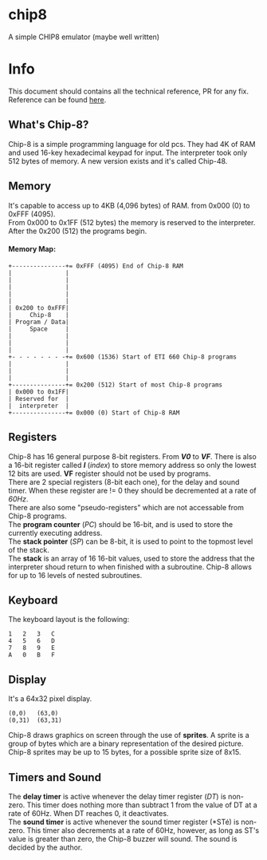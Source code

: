 # chip8
A simple CHIP8 emulator (maybe well written)

# Info
This document should contains all the technical reference, PR for any fix. Reference can be found [here](http://devernay.free.fr/hacks/chip8/C8TECH10.HTM).

## What's Chip-8?
Chip-8 is a simple programming language for old pcs. They had 4K of RAM and used 16-key hexadecimal keypad for input. The interpreter took only 512 bytes of memory.
A new version exists and it's called Chip-48.

## Memory
It's capable to access up to 4KB (4,096 bytes) of RAM. from 0x000 (0) to 0xFFF (4095).  
From 0x000 to 0x1FF (512 bytes) the memory is reserved to the interpreter.  
After the 0x200 (512) the programs begin.

#### Memory Map:
```
+---------------+= 0xFFF (4095) End of Chip-8 RAM
|               |
|               |
|               |
|               |
|               |
| 0x200 to 0xFFF|
|     Chip-8    |
| Program / Data|
|     Space     |
|               |
|               |
|               |
+- - - - - - - -+= 0x600 (1536) Start of ETI 660 Chip-8 programs
|               |
|               |
|               |
+---------------+= 0x200 (512) Start of most Chip-8 programs
| 0x000 to 0x1FF|
| Reserved for  |
|  interpreter  |
+---------------+= 0x000 (0) Start of Chip-8 RAM
```

## Registers
Chip-8 has 16 general purpose 8-bit registers. From **_V0_** to **_VF_**. There is also a 16-bit register called **_I_** (_index_) to store memory address so only the lowest 12 bits are used.
**VF** register should not be used by programs.  
There are 2 special registers (8-bit each one), for the delay and sound timer. When these register are != 0 they should be decremented at a rate of *60Hz*.  
There are also some "pseudo-registers" which are not accessable from Chip-8 programs.  
The **program counter** (*PC*) should be 16-bit, and is used to store the currently executing address.  
The **stack pointer** (*SP*) can be 8-bit, it is used to point to the topmost level of the stack.  
The **stack** is an array of 16 16-bit values, used to store the address that the interpreter shoud return to when finished with a subroutine. Chip-8 allows for up to 16 levels of nested subroutines.  

## Keyboard
The keyboard layout is the following:
```
1	2	3	C
4	5	6	D
7	8	9	E
A	0	B	F
```

## Display
It's a 64x32 pixel display.  
```
(0,0)	(63,0)
(0,31)	(63,31)
```
Chip-8 draws graphics on screen through the use of **sprites**. A sprite is a group of bytes which are a binary representation of the desired picture. Chip-8 sprites may be up to 15 bytes, for a possible sprite size of 8x15.

## Timers and Sound
The **delay timer** is active whenever the delay timer register (*DT*) is non-zero. This timer does nothing more than subtract 1 from the value of DT at a rate of 60Hz. When DT reaches 0, it deactivates.  
The **sound timer** is active whenever the sound timer register (*STé) is non-zero. This timer also decrements at a rate of 60Hz, however, as long as ST's value is greater than zero, the Chip-8 buzzer will sound. The sound is decided by the author.
